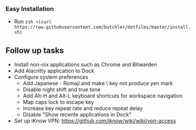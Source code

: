 ### Easy Installation

* Run `zsh <(curl https://raw.githubusercontent.com/butchler/dotfiles/master/install.sh)`

## Follow up tasks

- Install non-nix applications such as Chrome and Bitwarden
- Add Alacritty application to Dock
- Configure system preferences
  - Add Japanese - Romaji and make \ key not produce yen mark
  - Disable night shift and true tone
  - Add Alt-H and Alt-L keyboard shortcuts for workspace navigation
  - Map caps lock to escape key
  - Increase key repeat rate and reduce repeat delay
  - Disable "Show recente applications in Dock"
- Set up iKnow VPN: https://github.com/iknow/wiki/wiki/vpn-access
